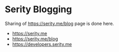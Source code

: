 # Serity Blogging
Sharing of https://serity.me/blog page is done here.

- https://serity.me<br />
- https://serity.me/blog<br />
- https://developers.serity.me
